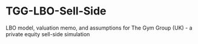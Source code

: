 # TGG-LBO-Sell-Side
LBO model, valuation memo, and assumptions for The Gym Group (UK) - a private equity sell-side simulation
